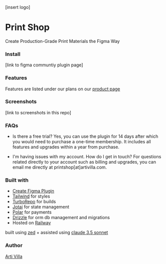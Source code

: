 [insert logo]

# Print Shop
Create Production-Grade Print Materials the Figma Way

### Install
[link to figma communtiy plugin page]

### Features
Features are listed under our plans on our [product page](https://polar.sh/printshop/)

### Screenshots
[link to screenshots in this repo]

### FAQs

- Is there a free trial?
Yes, you can use the plugin for 14 days after which you would need to purchase a one-time membership. It includes all features and upgrades within a year from purchase.

- I'm having issues with my account. How do I get in touch?
For questions related directly to your account such as billing and upgrades, you can email me directly at printshop[at]artivilla.com.

### Built with
- [Create Figma Plugin](https://yuanqing.github.io/create-figma-plugin/)
- [Tailwind](https://tailwindcss.com/) for styles
- [TurboRepo](https://turbo.build/repo/docs) for builds
- [Jotai](https://jotai.org/docs/core/store) for state management
- [Polar](https://polar.sh/) for payments
- [Drizzle](https://orm.drizzle.team/docs/overview) for orm db management and migrations
- Hosted on [Railway](https://railway.app/)

built using [zed](https://zed.dev/) + assisted using [claude 3.5 sonnet](https://www.anthropic.com/news/claude-3-5-sonnet)

### Author
[Arti Villa](https://artivilla.com/)
